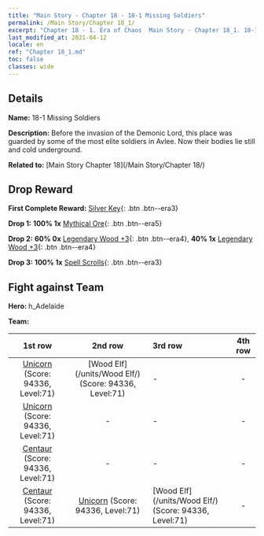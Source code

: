 ```yaml
---
title: "Main Story - Chapter 18 - 18-1 Missing Soldiers"
permalink: /Main Story/Chapter 18_1/
excerpt: "Chapter 18 - 1. Era of Chaos  Main Story - Chapter 18_1. 18-1 Missing Soldiers"
last_modified_at: 2021-04-12
locale: en
ref: "Chapter 18_1.md"
toc: false
classes: wide
---
```


## Details

 **Name:** 18-1 Missing Soldiers

 **Description:** Before the invasion of the Demonic Lord, this place was guarded by some of the most elite soldiers in Avlee. Now their bodies lie still and cold underground.

 **Related to:** [Main Story Chapter 18](/Main Story/Chapter 18/)

## Drop Reward

 **First Complete Reward:** [Silver Key](/Items/con_693/){: .btn .btn--era3}

 **Drop 1:** **100% 1x** [Mythical Ore](/Items/mat_61/){: .btn .btn--era5}

 **Drop 2:** **60% 0x** [Legendary Wood +3](/Items/mat_55/){: .btn .btn--era4}, **40% 1x** [Legendary Wood +3](/Items/mat_55/){: .btn .btn--era4}

 **Drop 3:** **100% 1x** [Spell Scrolls](/Items/con_694/){: .btn .btn--era3}


## Fight against Team
 **Hero:** h_Adelaide

 **Team:**


  | 1st row | 2nd row | 3rd row | 4th row |
  |:----:|:----:|:----|:----:|
  | [Unicorn](/units/Unicorn/) (Score: 94336, Level:71)  | [Wood Elf](/units/Wood Elf/) (Score: 94336, Level:71)  | - | - |
  | [Unicorn](/units/Unicorn/) (Score: 94336, Level:71)  | - | - | - |
  | [Centaur](/units/Centaur/) (Score: 94336, Level:71)  | - | - | - |
  | [Centaur](/units/Centaur/) (Score: 94336, Level:71)  | [Unicorn](/units/Unicorn/) (Score: 94336, Level:71)  | [Wood Elf](/units/Wood Elf/) (Score: 94336, Level:71)  | - |


